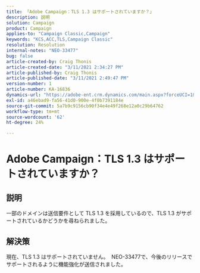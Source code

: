 ```yaml
---
title: 「Adobe Campaign：TLS 1.3 はサポートされていますか？」
description: 説明
solution: Campaign
product: Campaign
applies-to: "Campaign Classic,Campaign"
keywords: "KCS,ACC,TLS,Campaign Classic"
resolution: Resolution
internal-notes: "NEO-33477"
bug: false
article-created-by: Craig Thonis
article-created-date: "3/11/2021 2:34:27 PM"
article-published-by: Craig Thonis
article-published-date: "3/11/2021 2:49:47 PM"
version-number: 1
article-number: KA-16836
dynamics-url: "https://adobe-ent.crm.dynamics.com/main.aspx?forceUCI=1&pagetype=entityrecord&etn=knowledgearticle&id=438996dd-7682-eb11-a812-000d3a3b2c6b"
exl-id: a46ebad9-fa56-41d0-900e-4f0b7391184e
source-git-commit: 5a7b9c9156cb90f34e4e49f268e12a0c29b64762
workflow-type: tm+mt
source-wordcount: '62'
ht-degree: 24%

---
```


# Adobe Campaign：TLS 1.3 はサポートされていますか？

## 説明


一部のドメインは送信要件として TLS 1.3 を採用しているので、TLS 1.3 がサポートされているかどうかを尋ねられました。


## 解決策


現在、TLS 1.3 はサポートされていません。  NEO-33477で、今後のリリースでサポートされるように機能強化が送信されました。
